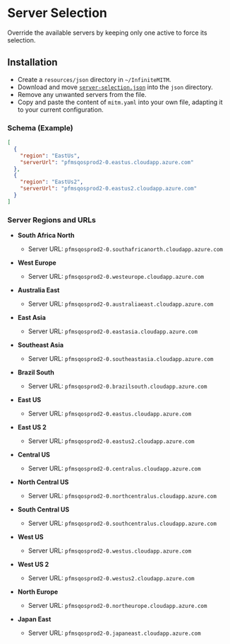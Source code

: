 # Server Selection

Override the available servers by keeping only one active to force its selection.

## Installation

-   Create a `resources/json` directory in `~/InfiniteMITM`.
-   Download and move [`server-selection.json`](./resources/json/server-selection.json) into the `json` directory.
-   Remove any unwanted servers from the file.
-   Copy and paste the content of `mitm.yaml` into your own file, adapting it to your current configuration.

### Schema (Example)

```json
[
  {
    "region": "EastUs",
    "serverUrl": "pfmsqosprod2-0.eastus.cloudapp.azure.com"
  },
  {
    "region": "EastUs2",
    "serverUrl": "pfmsqosprod2-0.eastus2.cloudapp.azure.com"
  }
]
```

### Server Regions and URLs

- **South Africa North**
  - Server URL: `pfmsqosprod2-0.southafricanorth.cloudapp.azure.com`
  
- **West Europe**
  - Server URL: `pfmsqosprod2-0.westeurope.cloudapp.azure.com`
  
- **Australia East**
  - Server URL: `pfmsqosprod2-0.australiaeast.cloudapp.azure.com`
  
- **East Asia**
  - Server URL: `pfmsqosprod2-0.eastasia.cloudapp.azure.com`
  
- **Southeast Asia**
  - Server URL: `pfmsqosprod2-0.southeastasia.cloudapp.azure.com`
  
- **Brazil South**
  - Server URL: `pfmsqosprod2-0.brazilsouth.cloudapp.azure.com`
  
- **East US**
  - Server URL: `pfmsqosprod2-0.eastus.cloudapp.azure.com`
  
- **East US 2**
  - Server URL: `pfmsqosprod2-0.eastus2.cloudapp.azure.com`
  
- **Central US**
  - Server URL: `pfmsqosprod2-0.centralus.cloudapp.azure.com`
  
- **North Central US**
  - Server URL: `pfmsqosprod2-0.northcentralus.cloudapp.azure.com`
  
- **South Central US**
  - Server URL: `pfmsqosprod2-0.southcentralus.cloudapp.azure.com`
  
- **West US**
  - Server URL: `pfmsqosprod2-0.westus.cloudapp.azure.com`
  
- **West US 2**
  - Server URL: `pfmsqosprod2-0.westus2.cloudapp.azure.com`
  
- **North Europe**
  - Server URL: `pfmsqosprod2-0.northeurope.cloudapp.azure.com`
  
- **Japan East**
  - Server URL: `pfmsqosprod2-0.japaneast.cloudapp.azure.com`
